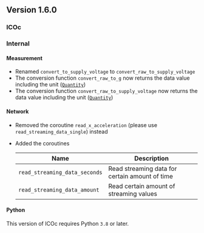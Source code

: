 ## Version 1.6.0

### ICOc

### Internal

#### Measurement

- Renamed `convert_to_supply_voltage` to `convert_raw_to_supply_voltage`
- The conversion function `convert_raw_to_g` now returns the data value including the unit ([`Quantity`][])
- The conversion function `convert_raw_to_supply_voltage` now returns the data value including the unit ([`Quantity`][])

[`quantity`]: https://pint.readthedocs.io/en/stable/_modules/pint/quantity.html

#### Network

- Removed the coroutine `read_x_acceleration` (please use `read_streaming_data_single`) instead
- Added the coroutines

  | Name                          | Description                                    |
  | ----------------------------- | ---------------------------------------------- |
  | `read_streaming_data_seconds` | Read streaming data for certain amount of time |
  | `read_streaming_data_amount`  | Read certain amount of streaming values        |

#### Python

This version of ICOc requires Python `3.8` or later.
